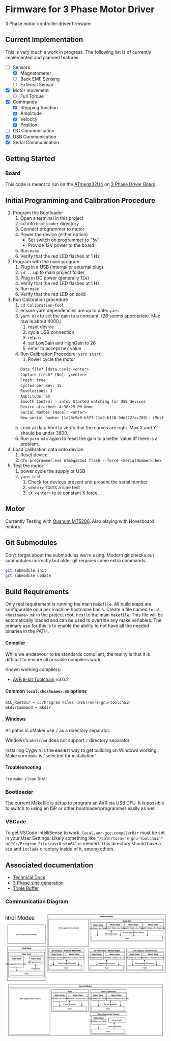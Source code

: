 # Firmware for 3 Phase Motor Driver

3 Phase motor controller driver firmware.

## Current Implementation

This is very much a work in progress. The following list is of currently implemented and planned features.

- [ ] Sensors
  - [x] Magnetometer
  - [ ] Back EMF Sensing
  - [ ] External Sensor
- [x] Motor movement
  - [ ] Full Torque
- [x] Commands
  - [x] Stepping function
  - [x] Amplitude
  - [x] Velocity
  - [x] Position
- [ ] I2C Communication
- [x] USB Communication
- [x] Serial Communication

## Getting Started

### Board

This code is meant to run on the [ATmega32U4](http://www.atmel.com/Images/Atmel-7766-8-bit-AVR-ATmega16U4-32U4_Datasheet.pdf) on [3 Phase Driver Board](https://github.com/cinderblock/3-Phase-Driver).

## Initial Programming and Calibration Procedure

1. Program the Bootloader
   1. Open a terminal in this project
   1. cd into `bootloader` directory
   1. Connect programmer to motor
   1. Power the device (either option)
      - Set switch on programmer to "5v"
      - Provide 12V power to the board
   1. Run `make`
   1. Verify that the red LED flashes at 1 Hz
1. Program with the main program
   1. Plug in a USB (internal or external plug)
   1. `cd ..` up to main project folder
   1. Plug in DC power (generally 12v)
   1. Verify that the red LED flashes at 1 Hz
   1. Run `make`
   1. Verify that the red LED on solid
1. Run Calibration procedure
   1. `cd Calibration-Tool`
   1. ensure yarn dependencies are up to date: `yarn`
   1. `yarn mlx` to set the gain to a constant. (26 seems appropriate. Max raw is about 4000.)
      1. reset device
      1. cycle USB connection
      1. return
      1. set LowGain and HighGain to 26
      1. enter to accept hex value
   1. Run Calibration Procedure: `yarn start`
      1. Power cycle the motor
      ```txt
      Data file? [data.csv]: <enter>
      Capture fresh? [No]: y<enter>
      Fresh: true
      Cycles per Rev: 15
      Revolutions: 3
      Amplitude: 65
      Smooth Control - info: Started watching for USB devices
      Device attached: 4:38:25 PM None
      Serial Number [None]: <enter>
      New serial number [1c28c9e0-b57f-11e9-b138-9de272fac789]: (Must be clamped into test fixture at this point) <enter>
      ```
   1. Look at data.html to verify that the curves are right. Max X and Y should be under 3800.
   1. Run `yarn mlx` again to reset the gain to a better value iff there is a problem.
1. Load calibration data onto device
   1. Reset device
   1. `dfu-programmer.exe ATmega32u4 flash --force <SerialNumber>.hex`
1. Test the motor
   1. power cycle the supply or USB
   1. `yarn test`
      1. Check for devices present and present the serial number
      1. `<enter>` starts a sine test
      1. `cX <enter>` to to constant X force.

## Motor

Currently Testing with [Quanum MT5206](https://hobbyking.com/en_us/quanum-mt-series-5206-320kv-brushless-multirotor-motor-built-by-dys.html).
Also playing with Hoverboard motors.

## Git Submodules

Don't forget about the submodules we're using.
Modern git checks out submodules correctly but older git requires some extra commands:

```bash
git submodule init
git submodule update
```

## Build Requirements

Only real requirement is running the main `Makefile`.
All build steps are configurable on a per machine hostname basis.
Create a file named `local.<hostname>.mk` in the project root, next to the main `Makefile`.
This file will be automatically loaded and can be used to override any make variables.
The primary use for this is to enable the ability to not have all the needed binaries in the PATH.

#### Compiler

While we endeavour to be standards compliant, the reality is that it is difficult to ensure all possible compilers work.

Known working compilers:

- [AVR 8-bit Toolchain](https://www.microchip.com/mplab/avr-support/avr-and-arm-toolchains-c-compilers) v3.6.2

#### Common `local.<hostname>.mk` options

```make
GCC_RootDir = C:/Program Files (x86)/avr8-gnu-toolchain
mkdirCommand = mkdir
```

#### Windows

All paths in uMaker use `/` as a directory separator.

Windows's `mkdir`/`md` does not support `/` directory separator.

Installing Cygwin is the easiest way to get building on Windows working.
Make sure `make` is "selected for installation".

#### Troubleshooting

Try `make clean` first.

### Bootloader

The current Makefile is setup to program an AVR via USB DFU. It is possible to switch to using an ISP or other bootloader/programmer easily as well.

### VSCode

To get VSCode IntelliSense to work, `local.avr-gcc.compilerDir` must be set in your User Settings.
Likely something like `"/path/to/avr8-gnu-toolchain"` or `"C:/Program Files/avr8-win64"` is needed.
This directory should have a `bin` and `include` directory inside of it, among others.

## Associated documentation

- [Technical Docs](docs/README.md)
- [3 Phase sine generation](docs/3%20Phase%20Sine%20Wave%20Generation.md)
- [Triple Buffer](libCameron/Triple%20Buffer.png)

### Communication Diagram

[![Communication Diagram](docs/Control%20Sequence.svg)](docs/Control%20Sequence.svg)
